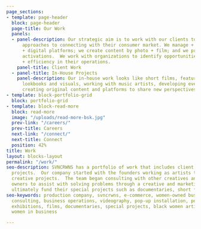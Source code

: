 ```yaml
---
page_sections:
- template: page-header
  block: page-header
  page-title: Our Work
  panels:
  - panel-description: Our strategic aim is to work with our clients to create better
      approaches to connecting with their consumer market. We manage + create e-commerce
      + digital platforms; we create content by photo + film; and we produce branded
      activations.  We work with organizations to identify opportunities of growth
      + efficiency in their operations.
    panel-title: Client Work
  - panel-title: In-House Projects
    panel-description: Our in-house work looks like short films, feature films, fashion
      lookbooks and visuals, working with music artists, developing events + partnerships,
      creating original content and platforms to share new perspectives.
- template: block-portfolio-grid
  block: portfolio-grid
- template: block-read-more
  block: read-more
  image: "/uploads/read-more-bsk.jpg"
  prev-link: "/careers/"
  prev-title: Careers
  next-link: "/connect/"
  next-title: Connect
  position: 42%
title: Work
layout: blocks-layout
permalink: "/work/"
seo-description: SVNCRWNS has a portfolio of work that includes client work and in-house
  projects.  Our company started with the founders working as artists to fund their
  creative projects.  The team began consulting with other creatives and small business
  owners to assist with solving problems through a creative and marketing lens, to
  ultimately fund their special projects such as documentaries, short films and exhibitions.
seo-keywords: production company, svncrwns, e-commerce, women-owned businesses, photography,
  consulting, business operations, videography, pop-up installation, pop-up shop,
  exhibitions, films, documentaries, special projects, black women artists, black
  women in business

---
```

